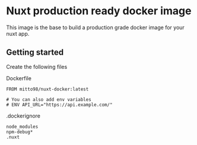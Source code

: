 # Nuxt production ready docker image

This image is the base to build a production grade docker image for your nuxt app.

## Getting started

Create the following files  

Dockerfile
```
FROM mitto98/nuxt-docker:latest

# You can also add env variables
# ENV API_URL="https://api.example.com/"
```



.dockerignore  
```
node_modules
npm-debug*
.nuxt
```
